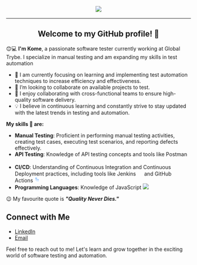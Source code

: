 <div align = "center" ><img src= "https://encrypted-tbn0.gstatic.com/images?q=tbn:ANd9GcTXFonCzy1PHCpCwsIIOCjdGqAQ4BmIns8Idt3K-b4aLBG8kz0kr67Zt_vQVPp7uBFibYw&usqp=CAU" object-fit: cover"></div>

***

## <div align = "center" > Welcome to my GitHub profile! 👋 </div>

😊💻 **I'm Kome**, a passionate software tester currently working at Global Trybe. I specialize in manual testing and am expanding my skills in test automation 
- 🌱 I am currently focusing on learning and implementing test automation techniques to increase efficiency and effectiveness.
- 👀 I’m looking to collaborate on available projects to test.
- 👯 I enjoy collaborating with cross-functional teams to ensure high-quality software delivery.
- 💡 I believe in continuous learning and constantly strive to stay updated with the latest trends in testing and automation.
  
**My skills 🔧 are:**
- **Manual Testing**: Proficient in performing manual testing activities, creating test cases, executing test scenarios, and reporting defects effectively.
- **API Testing**: Knowledge of API testing concepts and tools like Postman <img src = "https://img.uxwing.com/wp-content/themes/uxwing/download/brands-social-media/postman-icon.png" width="15px" height="15px">
- **CI/CD**: Understanding of Continuous Integration and Continuous Deployment practices, including tools like Jenkins <img src = "https://encrypted-tbn0.gstatic.com/images?q=tbn:ANd9GcRdCbLBdj-FHozznGvf2MphU1KiZz4xCGW0mQ8vMLOmFyQclzAmxQMpXH7sOwxjW_SbTEs&usqp=CAU" width="15px" height="15px"> and GitHub Actions <img src = "https://raw.githubusercontent.com/github/explore/2c7e603b797535e5ad8b4beb575ab3b7354666e1/topics/actions/actions.png" width="15px" height="15px">
- **Programming Languages**: Knowledge of JavaScript <img src = "https://encrypted-tbn0.gstatic.com/images?q=tbn:ANd9GcSfEMnMfriAVXO-L9_ZIU-4UAMNybVu5_XLfDQjZHkYOzURcrml7OXJZyn2LS1mgRrLqcU&usqp=CAU" height="15px">

😉 My favourite quote is ***"*Quality Never Dies.*"***

## Connect with Me
- [LinkedIn](https://www.linkedin.com/in/oghenekome-edaware)
- [Email](mailto:edawarekome@gmail.com)
  
Feel free to reach out to me! Let's learn and grow together in the exciting world of software testing and automation.



